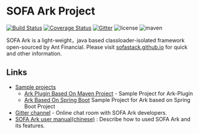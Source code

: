 # SOFA Ark  Project

[![Build Status](https://travis-ci.org/sofastack/sofa-ark.svg?branch=master)](https://travis-ci.org/sofastack/sofa-ark)
[![Coverage Status](https://coveralls.io/repos/github/sofastack/sofa-ark/badge.svg?branch=master)](https://coveralls.io/github/sofastack/sofa-ark?branch=master)
[![Gitter](https://img.shields.io/badge/chat-on%20gitter-orange.svg)](https://gitter.im/sofa-ark/Lobby)
![license](https://img.shields.io/badge/license-Apache--2.0-green.svg)
![maven](https://img.shields.io/badge/maven-v3.0-blue.svg)


SOFA Ark is a light-weight，java based classloader-isolated framework 
open-sourced by Ant Financial. Please visit [sofastack.github.io](https://sofastack.github.io/)
for quick and other information.

## Links
+ [Sample projects](https://github.com/sofastack/sofa-ark/tree/master/sofa-ark-samples)
    + [Ark Plugin Based On Maven Project](https://github.com/sofastack/sofa-ark/tree/master/sofa-ark-samples/sample-ark-plugin) - Sample Project for Ark-Plugin
    + [Ark Based On Spring Boot](https://github.com/sofastack/sofa-ark/tree/master/sofa-ark-samples/sample-springboot-ark) Sample Project for Ark based on Spring Boot Project
+ [Gitter channel](https://gitter.im/sofa-ark/Lobby) - Online chat room with SOFA Ark developers.
+ [SOFA Ark user manual(chinese)](https://sofastack.github.io/docs/) : Describe how to used SOFA Ark and its features. 